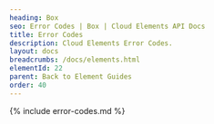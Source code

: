 ```yaml
---
heading: Box
seo: Error Codes | Box | Cloud Elements API Docs
title: Error Codes
description: Cloud Elements Error Codes.
layout: docs
breadcrumbs: /docs/elements.html
elementId: 22
parent: Back to Element Guides
order: 40
---
```


{% include error-codes.md %}
